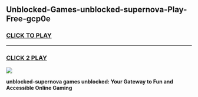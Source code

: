 
## Unblocked-Games-unblocked-supernova-Play-Free-gcp0e
<h3>
<a href="https://premium76.site?title=unblocked-supernova&ref=21A">CLICK TO PLAY</a></h3>
<hr>

<h3>
<a href="https://premium76.site?title=unblocked-supernova&ref=21A">CLICK 2 PLAY</a>
  
</h3>

<a href="https://premium76.site?title=unblocked-supernova&ref=21A"><img src="https://clearcache.store/games.png"></a>


**unblocked-supernova games unblocked: Your Gateway to Fun and Accessible Online Gaming**
